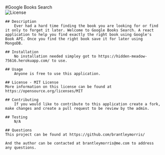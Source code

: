 #Google Books Search           
    ![License](https://img.shields.io/badge/License-MIT-yellow.svg)
    
    ## Description
        Ever had a hard time finding the book you are looking for or find it only to forget it later. Welcome to Google Books Search. A react application to help you find exactly the right book using Google's Book API. Once you find the right book save it for later using MongoDB.

    ## Installation
        No installation needed simpley got to https://hidden-meadow-75616.herokuapp.com/ to use.

    ## Usage
        Anyone is free to use this application.

    ## License - MIT License
    More information on this license can be found at https://opensource.org/licenses/MIT

    ## Contributing
        If you would like to contribute to this application create a fork, make changes and create a pull request to be review by the admin.

    ## Testing
        N/A

    ## Questions
    This project can be found at https://github.com/brantleymorris/
        
    And the author can be contacted at brantleymorris@me.com to address any questions.
